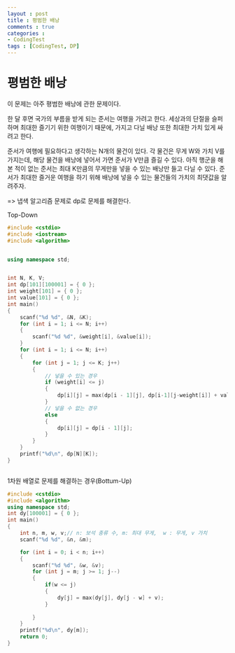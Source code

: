 ```yaml
---
layout : post
title : 평범한 배낭 
comments : true
categories : 
- CodingTest
tags : [CodingTest, DP]
---
```

# 평범한 배낭 

이 문제는 아주 평범한 배낭에 관한 문제이다.

한 달 후면 국가의 부름을 받게 되는 준서는 여행을 가려고 한다. 세상과의 단절을 슬퍼하며 최대한 즐기기 위한 여행이기 때문에, 가지고 다닐 배낭 또한 최대한 가치 있게 싸려고 한다.

준서가 여행에 필요하다고 생각하는 N개의 물건이 있다. 각 물건은 무게 W와 가치 V를 가지는데, 해당 물건을 배낭에 넣어서 가면 준서가 V만큼 즐길 수 있다. 아직 행군을 해본 적이 없는 준서는 최대 K만큼의 무게만을 넣을 수 있는 배낭만 들고 다닐 수 있다. 준서가 최대한 즐거운 여행을 하기 위해 배낭에 넣을 수 있는 물건들의 가치의 최댓값을 알려주자.


=> 냅색 알고리즘 문제로 dp로 문제를 해결한다.

Top-Down
```cpp
#include <cstdio>
#include <iostream>
#include <algorithm>


using namespace std;


int N, K, V;
int dp[101][100001] = { 0 };
int weight[101] = { 0 };
int value[101] = { 0 };
int main() 
{
	scanf("%d %d", &N, &K);
	for (int i = 1; i <= N; i++)
	{
		scanf("%d %d", &weight[i], &value[i]);
	}
	for (int i = 1; i <= N; i++)
	{
		for (int j = 1; j <= K; j++)
		{
			// 넣을 수 있는 경우
			if (weight[i] <= j)
			{
				dp[i][j] = max(dp[i - 1][j], dp[i-1][j-weight[i]] + value[i]);
			}
			// 넣을 수 없는 경우
			else
			{
				dp[i][j] = dp[i - 1][j];
			}
		}
	}
	printf("%d\n", dp[N][K]);
}



```


1차원 배열로 문제를 해결하는 경우(Bottum-Up)

```cpp
#include <cstdio>
#include <algorithm>
using namespace std;
int dy[100001] = { 0 };
int main()
{
	int n, m, w, v;// n: 보석 종류 수, m: 최대 무게,  w : 무게, v 가치
	scanf("%d %d", &n, &m);

	for (int i = 0; i < n; i++)
	{
		scanf("%d %d", &w, &v);
		for (int j = m; j >= 1; j--)
		{
			if(w <= j)
			{
				dy[j] = max(dy[j], dy[j - w] + v);
			}
			
		}
	}
	printf("%d\n", dy[m]);
	return 0;
}
```